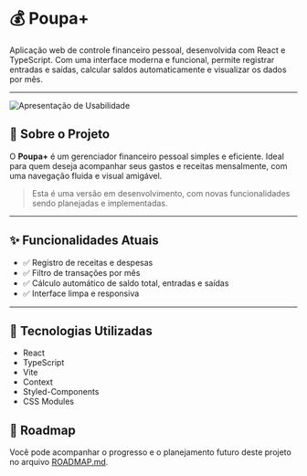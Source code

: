 # 💰 Poupa+

Aplicação web de controle financeiro pessoal, desenvolvida com React e TypeScript. Com uma interface moderna e funcional, permite registrar entradas e saídas, calcular saldos automaticamente e visualizar os dados por mês.

---
![Apresentação de Usabilidade](https://giphy.com/gifs/sxjTs2UlfRW6DBmoby)


## 🚀 Sobre o Projeto

O **Poupa+** é um gerenciador financeiro pessoal simples e eficiente. Ideal para quem deseja acompanhar seus gastos e receitas mensalmente, com uma navegação fluida e visual amigável.

> Esta é uma versão em desenvolvimento, com novas funcionalidades sendo planejadas e implementadas.

---

## ✨ Funcionalidades Atuais

- ✅ Registro de receitas e despesas  
- ✅ Filtro de transações por mês  
- ✅ Cálculo automático de saldo total, entradas e saídas  
- ✅ Interface limpa e responsiva  

---

## 🔧 Tecnologias Utilizadas

- React  
- TypeScript  
- Vite
- Context
- Styled-Components
- CSS Modules  


## 📌 Roadmap

Você pode acompanhar o progresso e o planejamento futuro deste projeto no arquivo [ROADMAP.md](./ROADMAP.md).

